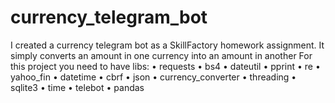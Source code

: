 # currency_telegram_bot
I created a currency telegram bot as a SkillFactory homework assignment. It simply converts an amount in one currency into an amount in another
For this project you need to have libs:
•	requests
•	bs4
•	dateutil
•	pprint
•	re
•	yahoo_fin
•	datetime
•	cbrf
•	json
•	currency_converter
•	threading
•	sqlite3
•	time
•	telebot
•	pandas
